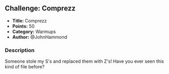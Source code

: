 ## Challenge: Comprezz

- **Title:** Comprezz
- **Points:** 50
- **Category:** Warmups
- **Author:** @JohnHammond

### Description

Someone stole my S's and replaced them with Z's! Have you ever seen this kind of file before?

